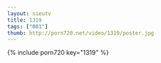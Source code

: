 ```yaml
--- 
layout: sieutv
title: 1319
tags: ["001"]
thumb: http://porn720.net/video/1319/poster.jpg
---
```

{% include porn720 key="1319" %} 
